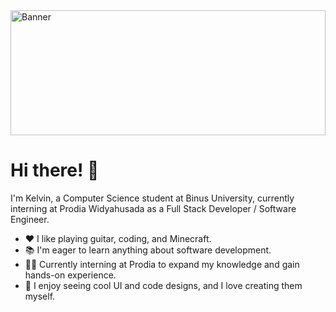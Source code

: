 <img src="https://i.pinimg.com/564x/02/5f/66/025f66da73a40e1af2224d7d579152a3.jpg" alt="Banner" style="width:100%; height:200px">

# Hi there! 👋

I'm Kelvin, a Computer Science student at Binus University, currently interning at Prodia Widyahusada as a Full Stack Developer / Software Engineer.

- ❤️ I like playing guitar, coding, and Minecraft.
- 📚 I'm eager to learn anything about software development.
- 👨‍💻 Currently interning at Prodia to expand my knowledge and gain hands-on experience.
- 🎨 I enjoy seeing cool UI and code designs, and I love creating them myself.
